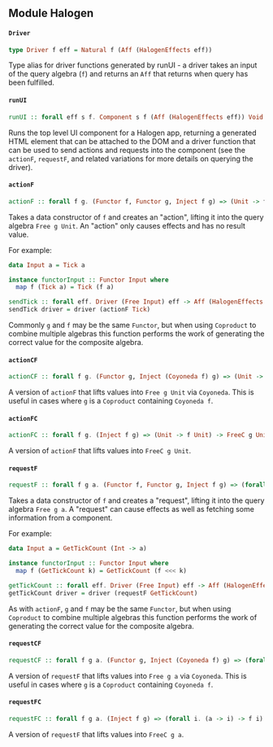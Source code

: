 ## Module Halogen

#### `Driver`

``` purescript
type Driver f eff = Natural f (Aff (HalogenEffects eff))
```

Type alias for driver functions generated by runUI - a driver takes an
input of the query algebra (`f`) and returns an `Aff` that returns when
query has been fulfilled.

#### `runUI`

``` purescript
runUI :: forall eff s f. Component s f (Aff (HalogenEffects eff)) Void -> s -> Aff (HalogenEffects eff) { node :: HTMLElement, driver :: Driver f eff }
```

Runs the top level UI component for a Halogen app, returning a generated
HTML element that can be attached to the DOM and a driver function that
can be used to send actions and requests into the component (see the
`actionF`, `requestF`, and related variations for more details on querying
the driver).

#### `actionF`

``` purescript
actionF :: forall f g. (Functor f, Functor g, Inject f g) => (Unit -> f Unit) -> Free g Unit
```

Takes a data constructor of `f` and creates an "action", lifting it into
the query algebra `Free g Unit`. An "action" only causes effects and has
no result value.

For example:

```purescript
data Input a = Tick a

instance functorInput :: Functor Input where
  map f (Tick a) = Tick (f a)

sendTick :: forall eff. Driver (Free Input) eff -> Aff (HalogenEffects eff) Unit
sendTick driver = driver (actionF Tick)
```

Commonly `g` and `f` may be the same `Functor`, but when using `Coproduct`
to combine multiple algebras this function performs the work of generating
the correct value for the composite algebra.

#### `actionCF`

``` purescript
actionCF :: forall f g. (Functor g, Inject (Coyoneda f) g) => (Unit -> f Unit) -> Free g Unit
```

A version of `actionF` that lifts values into `Free g Unit` via `Coyoneda`.
This is useful in cases where `g` is a `Coproduct` containing `Coyoneda f`.

#### `actionFC`

``` purescript
actionFC :: forall f g. (Inject f g) => (Unit -> f Unit) -> FreeC g Unit
```

A version of `actionF` that lifts values into `FreeC g Unit`.

#### `requestF`

``` purescript
requestF :: forall f g a. (Functor f, Functor g, Inject f g) => (forall i. (a -> i) -> f i) -> Free g a
```

Takes a data constructor of `f` and creates a "request", lifting it into
the query algebra `Free g a`. A "request" can cause effects as well as
fetching some information from a component.

For example:

```purescript
data Input a = GetTickCount (Int -> a)

instance functorInput :: Functor Input where
  map f (GetTickCount k) = GetTickCount (f <<< k)

getTickCount :: forall eff. Driver (Free Input) eff -> Aff (HalogenEffects eff) Int
getTickCount driver = driver (requestF GetTickCount)
```

As with `actionF`, `g` and `f` may be the same `Functor`, but when using
`Coproduct` to combine multiple algebras this function performs the work of
generating the correct value for the composite algebra.

#### `requestCF`

``` purescript
requestCF :: forall f g a. (Functor g, Inject (Coyoneda f) g) => (forall i. (a -> i) -> f i) -> Free g a
```

A version of `requestF` that lifts values into `Free g a` via `Coyoneda`.
This is useful in cases where `g` is a `Coproduct` containing `Coyoneda f`.

#### `requestFC`

``` purescript
requestFC :: forall f g a. (Inject f g) => (forall i. (a -> i) -> f i) -> FreeC g a
```

A version of `requestF` that lifts values into `FreeC g a`.



